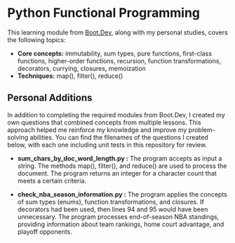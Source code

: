 # Python Functional Programming

This learning module from [Boot.Dev](https://www.boot.dev/), along with my personal studies, covers the following topics:

* __Core concepts:__ immutability, sum types, pure functions, first-class functions, higher-order functions, recursion, function transformations, decorators, currying, closures, memoization
* __Techniques:__ map(), filter(), reduce()

## Personal Additions

In addition to completing the required modules from Boot.Dev, I created my own questions that combined concepts from multiple lessons. This approach helped me reinforce my knowledge and improve my problem-solving abilities. You can find the filenames of the questions I created below, with each one including unit tests in this repository for review.

* __sum_chars_by_doc_word_length.py :__ The program accepts as input a string. The methods map(), filter(), and reduce() are used to process the document. The program returns an integer for a character count that meets a certain criteria.

* __check_nba_season_information.py :__ The program applies the concepts of sum types (enums), function transformations, and closures. If decorators had been used, then lines 94 and 95 would have been unnecessary. The program processes end-of-season NBA standings, providing information about team rankings, home court advantage, and playoff opponents.
